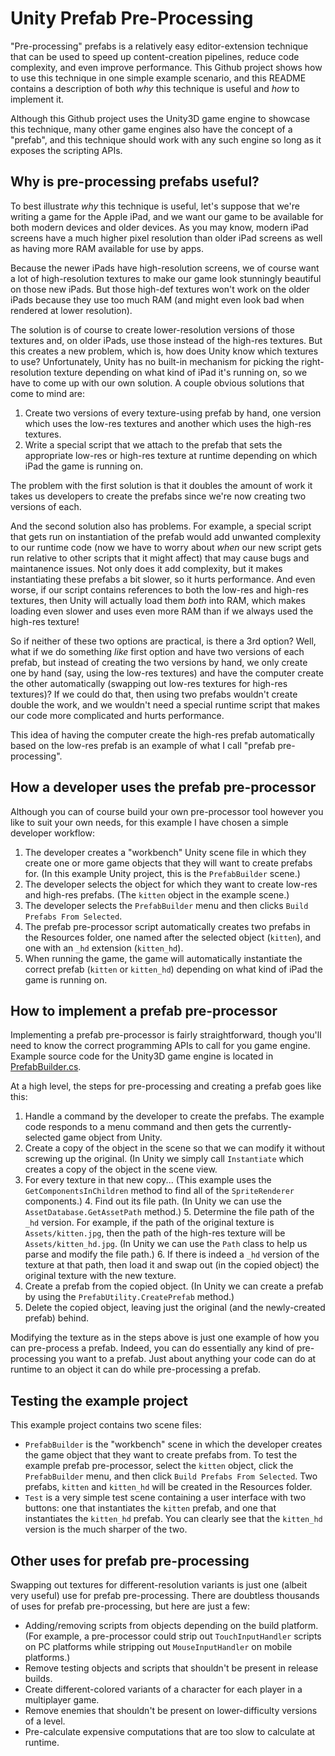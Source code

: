 # Unity Prefab Pre-Processing


"Pre-processing" prefabs is a relatively easy editor-extension technique that can be used to speed up content-creation pipelines, reduce code complexity, and even improve performance. This Github project shows how to use this technique in one simple example scenario, and this README contains a description of both *why* this technique is useful and *how* to implement it.

Although this Github project uses the Unity3D game engine to showcase this technique, many other game engines also have the concept of a "prefab", and this technique should work with any such engine so long as it exposes the scripting APIs.

## Why is pre-processing prefabs useful? ##

To best illustrate *why* this technique is useful, let's suppose that we're writing a game for the Apple iPad, and we want our game to be available for both modern devices and older devices. As you may know, modern iPad screens have a much higher pixel resolution than older iPad screens as well as having more RAM available for use by apps.

Because the newer iPads have high-resolution screens, we of course want a lot of high-resolution textures to make our game look stunningly beautiful on those new iPads. But those high-def textures won't work on the older iPads because they use too much RAM (and might even look bad when rendered at lower resolution).

The solution is of course to create lower-resolution versions of those textures and, on older iPads, use those instead of the high-res textures. But this creates a new problem, which is, how does Unity know which textures to use? Unfortunately, Unity has no built-in mechanism for picking the right-resolution texture depending on what kind of iPad it's running on, so we have to come up with our own solution. A couple obvious solutions that come to mind are:

1. Create two versions of every texture-using prefab by hand, one version which uses the low-res textures and another which uses the high-res textures.
2. Write a special script that we attach to the prefab that sets the appropriate low-res or high-res texture at runtime depending on which iPad the game is running on.

The problem with the first solution is that it doubles the amount of work it takes us developers to create the prefabs since we're now creating two versions of each.

And the second solution also has problems. For example, a special script that gets run on instantiation of the prefab would add unwanted complexity to our runtime code (now we have to worry about *when* our new script gets run relative to other scripts that it might affect) that may cause bugs and maintanence issues. Not only does it add complexity, but it makes instantiating these prefabs a bit slower, so it hurts performance. And even worse, if our script contains references to both the low-res and high-res textures, then Unity will actually load them *both* into RAM, which makes loading even slower and uses even more RAM than if we always used the high-res texture!

So if neither of these two options are practical, is there a 3rd option? Well, what if we do something *like* first option and have two versions of each prefab, but instead of creating the two versions by hand, we only create one by hand (say, using the low-res textures) and have the computer create the other automatically (swapping out low-res textures for high-res textures)? If we could do that, then using two prefabs wouldn't create double the work, and we wouldn't need a special runtime script that makes our code more complicated and hurts performance.

This idea of having the computer create the high-res prefab automatically based on the low-res prefab is an example of what I call "prefab pre-processing".

## How a developer uses the prefab pre-processor ##

Although you can of course build your own pre-processor tool however you like to suit your own needs, for this example I have chosen a simple developer workflow:

1. The developer creates a "workbench" Unity scene file in which they create one or more game objects that they will want to create prefabs for. (In this example Unity project, this is the `PrefabBuilder` scene.)
2. The developer selects the object for which they want to create low-res and high-res prefabs. (The `kitten` object in the example scene.)
3. The developer selects the `PrefabBuilder` menu and then clicks `Build Prefabs From Selected`.
4. The prefab pre-processor script automatically creates two prefabs in the Resources folder, one named after the selected object (`kitten`), and one with an `_hd` extension (`kitten_hd`).
5. When running the game, the game will automatically instantiate the correct prefab (`kitten` or `kitten_hd`) depending on what kind of iPad the game is running on.

## How to implement a prefab pre-processor ##

Implementing a prefab pre-processor is fairly straightforward, though you'll need to know the correct programming APIs to call for you game engine. Example source code for the Unity3D game engine is located in [PrefabBuilder.cs](https://github.com/waltdestler/Unity-Preprocessed-Prefabs/blob/master/Assets/Editor/PrefabBuilder.cs).

At a high level, the steps for pre-processing and creating a prefab goes like this:

1. Handle a command by the developer to create the prefabs. The example code responds to a menu command and then gets the currently-selected game object from Unity.
2. Create a copy of the object in the scene so that we can modify it without screwing up the original. (In Unity we simply call `Instantiate` which creates a copy of the object in the scene view.
3. For every texture in that new copy... (This example uses the `GetComponentsInChildren` method to find all of the `SpriteRenderer` components.)
	4. Find out its file path. (In Unity we can use the `AssetDatabase.GetAssetPath` method.)
	5. Determine the file path of the `_hd` version. For example, if the path of the original texture is `Assets/kitten.jpg`, then the path of the high-res texture will be `Assets/kitten_hd.jpg`. (In Unity we can use the `Path` class to help us parse and modify the file path.)
	6. If there is indeed a `_hd` version of the texture at that path, then load it and swap out (in the copied object) the original texture with the new texture.
7. Create a prefab from the copied object. (In Unity we can create a prefab by using the `PrefabUtility.CreatePrefab` method.)
8. Delete the copied object, leaving just the original (and the newly-created prefab) behind.

Modifying the texture as in the steps above is just one example of how you can pre-process a prefab. Indeed, you can do essentially any kind of pre-processing you want to a prefab. Just about anything your code can do at runtime to an object it can do while pre-processing a prefab.

## Testing the example project ##

This example project contains two scene files:

* `PrefabBuilder` is the "workbench" scene in which the developer creates the game object that they want to create prefabs from. To test the example prefab pre-processor, select the `kitten` object, click the `PrefabBuilder` menu, and then click `Build Prefabs From Selected`. Two prefabs, `kitten` and `kitten_hd` will be created in the Resources folder.
* `Test` is a very simple test scene containing a user interface with two buttons: one that instantiates the `kitten` prefab, and one that instantiates the `kitten_hd` prefab. You can clearly see that the `kitten_hd` version is the much sharper of the two.

## Other uses for prefab pre-processing ##

Swapping out textures for different-resolution variants is just one (albeit very useful) use for prefab pre-processing. There are doubtless thousands of uses for prefab pre-processing, but here are just a few:

* Adding/removing scripts from objects depending on the build platform. (For example, a pre-processor could strip out `TouchInputHandler` scripts on PC platforms while stripping out `MouseInputHandler` on mobile platforms.)
* Remove testing objects and scripts that shouldn't be present in release builds.
* Create different-colored variants of a character for each player in a multiplayer game.
* Remove enemies that shouldn't be present on lower-difficulty versions of a level.
* Pre-calculate expensive computations that are too slow to calculate at runtime.